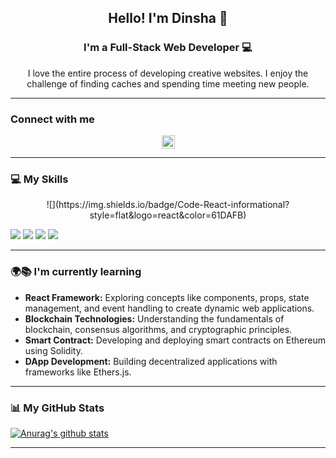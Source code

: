 <!-- <p align="center">
  <img src="https://github.com/user-attachments/assets/3ef6f51b-3ad4-4b6d-981f-155e37070dda.png" alt="githeader">
</p> -->

<h2 align="center">Hello! I'm Dinsha 👋</h2>

<h3 align="center">I'm a Full-Stack Web Developer 💻</h3>

<p align="center">
  I love the entire process of developing creative websites. I enjoy the challenge of finding caches and spending time meeting new people.
</p>

---

### Connect with me

<p align="center">
  <a href="https://www.linkedin.com/in/dinsha-sivan-20849026b/">
    <img src="https://raw.githubusercontent.com/yushi1007/yushi1007/main/images/linkedin.svg" alt="Dinsha | LinkedIn" width="21px" />
  </a>
</p>

---

### 💻 My Skills

<p align="center">
 ![](https://img.shields.io/badge/Code-React-informational?style=flat&logo=react&color=61DAFB)

![](https://img.shields.io/badge/Code-JavaScript-informational?style=flat&logo=JavaScript&color=F7DF1E)
![](https://img.shields.io/badge/Code-HTML5-informational?style=flat&logo=HTML5&color=E34F26)
![](https://img.shields.io/badge/Code-PostgreSQL-informational?style=flat&logo=PostgreSQL&color=336791)
![](https://img.shields.io/badge/Code-SQLite-informational?style=flat&logo=SQLite&color=003B57)

</p>

---

### 🌍📚 I'm currently learning

<ul>
  <li><b>React Framework:</b> Exploring concepts like components, props, state management, and event handling to create dynamic web applications.</li>
  <li><b>Blockchain Technologies:</b> Understanding the fundamentals of blockchain, consensus algorithms, and cryptographic principles.</li>
  <li><b>Smart Contract:</b> Developing and deploying smart contracts on Ethereum using Solidity.</li>
  <li><b>DApp Development:</b> Building decentralized applications with frameworks like Ethers.js.</li>
</ul>

---

### 📊 My GitHub Stats

[![Anurag's github stats](https://github-readme-stats.vercel.app/api?username=dinshasivan)](https://github.com/dinshasivan)

---

<!--
**dinshasivan/dinshasivan** is a ✨ _special_ ✨ repository because its `README.md` (this file) appears on your GitHub profile.

Here are some ideas to get you started:

- 🔭 I’m currently working on ...
- 🌱 I’m currently learning ...
- 👯 I’m looking to collaborate on ...
- 🤔 I’m looking for help with ...
- 💬 Ask me about ...
- 📫 How to reach me: ...
- 😄 Pronouns: ...
- ⚡ Fun fact: ...
-->
